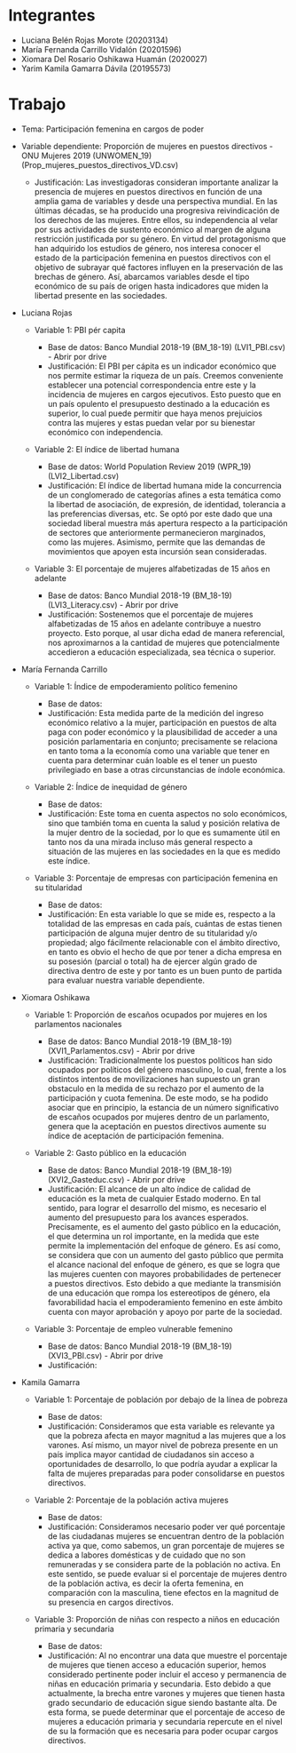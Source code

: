 # Integrantes
  - Luciana Belén Rojas Morote (20203134) 
  - María Fernanda Carrillo Vidalón (20201596)
  - Xiomara Del Rosario Oshikawa Huamán (2020027)
  - Yarim Kamila Gamarra Dávila (20195573)

# Trabajo
- Tema: Participación femenina en cargos de poder
- Variable dependiente: Proporción de mujeres en puestos directivos - ONU Mujeres 2019 (UNWOMEN_19) (Prop_mujeres_puestos_directivos_VD.csv)
    - Justificación:
    Las investigadoras consideran importante analizar la presencia de mujeres en puestos directivos en función de una amplia gama de variables y desde una perspectiva mundial. En las últimas décadas, se ha producido una progresiva reivindicación de los derechos de las mujeres. Entre ellos, su independencia al velar por sus actividades de sustento económico al margen de alguna restricción justificada por su género. En virtud del protagonismo que han adquirido los estudios de género, nos interesa conocer el estado de la participación femenina en puestos directivos con el objetivo de subrayar qué factores influyen en la preservación de las brechas de género. Así, abarcamos variables desde el tipo económico de su país de origen hasta indicadores que miden la libertad presente en las sociedades.
    
- Luciana Rojas

  - Variable 1: PBI pér capita
    - Base de datos: Banco Mundial 2018-19 (BM_18-19) (LVI1_PBI.csv) - Abrir por drive
    - Justificación: El PBI per cápita es un indicador económico que nos permite estimar la riqueza de un país. Creemos conveniente establecer una potencial correspondencia entre este y la incidencia de mujeres en cargos ejecutivos. Esto puesto que en un país opulento el presupuesto destinado a la educación es superior, lo cual puede permitir que haya menos prejuicios contra las mujeres y estas puedan velar por su bienestar económico con independencia.

  - Variable 2: El índice de libertad humana
    - Base de datos: World Population Review 2019 (WPR_19) (LVI2_Libertad.csv)
    - Justificación: El índice de libertad humana mide la concurrencia de un conglomerado de categorías afines a esta temática como la libertad de asociación, de expresión, de identidad, tolerancia a las preferencias diversas, etc. Se optó por este dado que una sociedad liberal muestra más apertura respecto a la participación de sectores que anteriormente permanecieron marginados, como las mujeres. Asimismo, permite que las demandas de movimientos que apoyen esta incursión sean consideradas.

  - Variable 3: El porcentaje de mujeres alfabetizadas de 15 años en adelante
    - Base de datos: Banco Mundial 2018-19 (BM_18-19) (LVI3_Literacy.csv) - Abrir por drive
    - Justificación: Sostenemos que el porcentaje de mujeres alfabetizadas de 15 años en adelante contribuye a nuestro proyecto. Esto porque, al usar dicha edad de manera referencial, nos aproximarnos a la cantidad de mujeres que potencialmente accedieron a educación especializada, sea técnica o superior.
    
 - María Fernanda Carrillo

   - Variable 1: Índice de empoderamiento político femenino
      - Base de datos: 
      - Justificación: Esta medida parte de la medición del ingreso económico relativo a la mujer, participación en puestos de alta paga con poder económico y la plausibilidad de acceder a una posición parlamentaria en conjunto; precisamente se relaciona en tanto toma a la economía como una variable que tener en cuenta para determinar cuán loable es el tener un puesto privilegiado en base a otras circunstancias de índole económica.

   - Variable 2: Índice de inequidad de género
      - Base de datos: 
      - Justificación: Este toma en cuenta aspectos no solo económicos, sino que también toma en cuenta la salud y posición relativa de la mujer dentro de la sociedad, por lo que es sumamente útil en tanto nos da una mirada incluso más general respecto a situación de las mujeres en las sociedades en la que es medido este índice.

   - Variable 3: Porcentaje de empresas con participación femenina en su titularidad
      - Base de datos: 
      - Justificación: En esta variable lo que se mide es, respecto a la totalidad de las empresas en cada país, cuántas de estas tienen participación de alguna mujer dentro de su titularidad y/o propiedad; algo fácilmente relacionable con el ámbito directivo, en tanto es obvio el hecho de que por tener a dicha empresa en su posesión (parcial o total) ha de ejercer algún grado de directiva dentro de este y por tanto es un buen punto de partida para evaluar nuestra variable dependiente.

 - Xiomara Oshikawa

   - Variable 1: Proporción de escaños ocupados por mujeres en los parlamentos nacionales
      - Base de datos: Banco Mundial 2018-19 (BM_18-19) (XVI1_Parlamentos.csv) - Abrir por drive
      - Justificación: Tradicionalmente los puestos políticos han sido ocupados por políticos del género masculino, lo cual, frente a los distintos intentos de movilizaciones han supuesto un gran obstaculo en la medida de su rechazo por el aumento de la participación y cuota femenina. De este modo, se ha podido asociar que en principio, la estancia de un número significativo de escaños ocupados por mujeres dentro de un parlamento, genera que la aceptación en puestos directivos aumente su índice de aceptación de participación femenina.

   - Variable 2: Gasto público en la educación
      - Base de datos: Banco Mundial 2018-19 (BM_18-19) (XVI2_Gasteduc.csv) - Abrir por drive
      - Justificación: El alcance de un alto índice de calidad de educación es la meta de cualquier Estado moderno. En tal sentido, para lograr el desarrollo del mismo, es necesario el aumento del presupuesto para los avances esperados. Precisamente, es el aumento del gasto público en la educación, el que determina un rol importante, en la medida que este permite la implementación del enfoque de género. Es así como, se considera que con un aumento del gasto público que permita el alcance nacional del enfoque de género, es que se logra que las mujeres cuenten con mayores probabilidades de pertenecer a puestos directivos. Esto debido a que mediante la transmisión de una educación que rompa los estereotipos de género, ela favorabilidad hacia el empoderamiento femenino en este ámbito cuenta con mayor aprobación y apoyo por parte de la sociedad. 

   - Variable 3: Porcentaje de empleo vulnerable femenino
      - Base de datos: Banco Mundial 2018-19 (BM_18-19) (XVI3_PBI.csv) - Abrir por drive
      - Justificación: 

 - Kamila Gamarra
 
   - Variable 1: Porcentaje de población por debajo de la línea de pobreza
      - Base de datos: 
      - Justificación: Consideramos que esta variable es relevante ya que la pobreza afecta en mayor magnitud a las mujeres que a los varones. Así mismo, un mayor nivel de pobreza presente en un país implica mayor cantidad de ciudadanos sin acceso a oportunidades de desarrollo, lo que podría ayudar a explicar la falta de mujeres preparadas para poder consolidarse en puestos directivos.

   - Variable 2: Porcentaje de la población activa mujeres
      - Base de datos: 
      - Justificación: Consideramos necesario poder ver qué porcentaje de las ciudadanas mujeres se encuentran dentro de la población activa ya que, como sabemos, un gran porcentaje de mujeres se dedica a labores domésticas y de cuidado que no son remuneradas y se considera parte de la población no activa. En este sentido, se puede evaluar si el porcentaje de mujeres dentro de la población activa, es decir la oferta femenina, en comparación con la masculina, tiene efectos en la magnitud de su presencia en cargos directivos.

   - Variable 3: Proporción de niñas con respecto a niños en educación primaria y secundaria
      - Base de datos: 
      - Justificación: Al no encontrar una data que muestre el porcentaje de mujeres que tienen acceso a educación superior, hemos considerado pertinente poder incluir el acceso y permanencia de niñas en educación primaria y secundaria. Esto debido a que actualmente, la brecha entre varones y mujeres que tienen hasta grado secundario de educación sigue siendo bastante alta. De esta forma, se puede determinar que el porcentaje de acceso de mujeres a educación primaria y secundaria repercute en el nivel de su la formación que es necesaria para poder ocupar cargos directivos.
